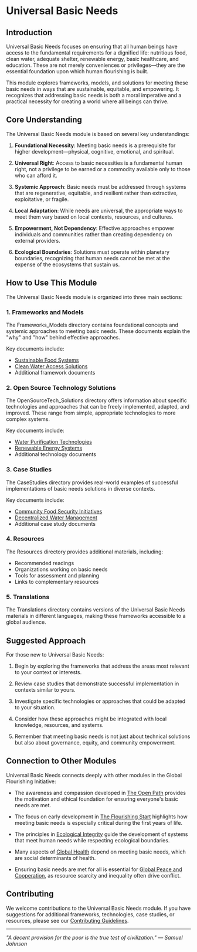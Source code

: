 # Universal Basic Needs

## Introduction

Universal Basic Needs focuses on ensuring that all human beings have access to the fundamental requirements for a dignified life: nutritious food, clean water, adequate shelter, renewable energy, basic healthcare, and education. These are not merely conveniences or privileges—they are the essential foundation upon which human flourishing is built.

This module explores frameworks, models, and solutions for meeting these basic needs in ways that are sustainable, equitable, and empowering. It recognizes that addressing basic needs is both a moral imperative and a practical necessity for creating a world where all beings can thrive.

## Core Understanding

The Universal Basic Needs module is based on several key understandings:

1. **Foundational Necessity**: Meeting basic needs is a prerequisite for higher development—physical, cognitive, emotional, and spiritual.

2. **Universal Right**: Access to basic necessities is a fundamental human right, not a privilege to be earned or a commodity available only to those who can afford it.

3. **Systemic Approach**: Basic needs must be addressed through systems that are regenerative, equitable, and resilient rather than extractive, exploitative, or fragile.

4. **Local Adaptation**: While needs are universal, the appropriate ways to meet them vary based on local contexts, resources, and cultures.

5. **Empowerment, Not Dependency**: Effective approaches empower individuals and communities rather than creating dependency on external providers.

6. **Ecological Boundaries**: Solutions must operate within planetary boundaries, recognizing that human needs cannot be met at the expense of the ecosystems that sustain us.

## How to Use This Module

The Universal Basic Needs module is organized into three main sections:

### 1. Frameworks and Models

The Frameworks_Models directory contains foundational concepts and systemic approaches to meeting basic needs. These documents explain the "why" and "how" behind effective approaches.

Key documents include:
- [Sustainable Food Systems](Frameworks_Models/01_SustainableFoodSystems.md)
- [Clean Water Access Solutions](Frameworks_Models/02_CleanWaterAccessSolutions.md)
- Additional framework documents

### 2. Open Source Technology Solutions

The OpenSourceTech_Solutions directory offers information about specific technologies and approaches that can be freely implemented, adapted, and improved. These range from simple, appropriate technologies to more complex systems.

Key documents include:
- [Water Purification Technologies](OpenSourceTech_Solutions/01_WaterPurificationTechnologies.md)
- [Renewable Energy Systems](OpenSourceTech_Solutions/02_RenewableEnergySystems.md)
- Additional technology documents

### 3. Case Studies

The CaseStudies directory provides real-world examples of successful implementations of basic needs solutions in diverse contexts.

Key documents include:
- [Community Food Security Initiatives](CaseStudies/01_CommunityFoodSecurityInitiatives.md)
- [Decentralized Water Management](CaseStudies/02_DecentralizedWaterManagement.md)
- Additional case study documents

### 4. Resources

The Resources directory provides additional materials, including:
- Recommended readings
- Organizations working on basic needs
- Tools for assessment and planning
- Links to complementary resources

### 5. Translations

The Translations directory contains versions of the Universal Basic Needs materials in different languages, making these frameworks accessible to a global audience.

## Suggested Approach

For those new to Universal Basic Needs:

1. Begin by exploring the frameworks that address the areas most relevant to your context or interests.

2. Review case studies that demonstrate successful implementation in contexts similar to yours.

3. Investigate specific technologies or approaches that could be adapted to your situation.

4. Consider how these approaches might be integrated with local knowledge, resources, and systems.

5. Remember that meeting basic needs is not just about technical solutions but also about governance, equity, and community empowerment.

## Connection to Other Modules

Universal Basic Needs connects deeply with other modules in the Global Flourishing Initiative:

- The awareness and compassion developed in [The Open Path](../../00_TheOpenPath/README.md) provides the motivation and ethical foundation for ensuring everyone's basic needs are met.

- The focus on early development in [The Flourishing Start](../01_TheFlourishingStart/README.md) highlights how meeting basic needs is especially critical during the first years of life.

- The principles in [Ecological Integrity](../02_EcologicalIntegrity/README.md) guide the development of systems that meet human needs while respecting ecological boundaries.

- Many aspects of [Global Health](../04_GlobalHealth_DiseaseEradication/README.md) depend on meeting basic needs, which are social determinants of health.

- Ensuring basic needs are met for all is essential for [Global Peace and Cooperation](../05_GlobalPeace_Cooperation/README.md), as resource scarcity and inequality often drive conflict.

## Contributing

We welcome contributions to the Universal Basic Needs module. If you have suggestions for additional frameworks, technologies, case studies, or resources, please see our [Contributing Guidelines](../CONTRIBUTING.md).

---

*"A decent provision for the poor is the true test of civilization." — Samuel Johnson*
